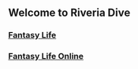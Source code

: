## Welcome to Riveria Dive

### [Fantasy Life](https://riveriadive.github.io)
### [Fantasy Life Online](https://riveriadive.github.io)
